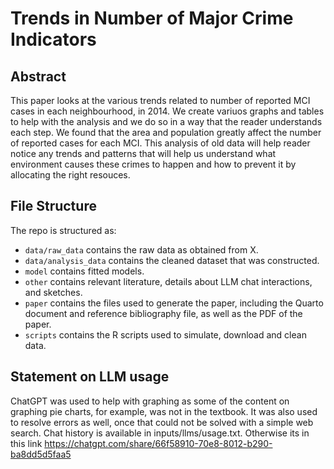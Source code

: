 # Trends in Number of  Major Crime Indicators

## Abstract

This paper looks at the various trends related to number of reported MCI cases in each neighbourhood, in 2014. We create variuos graphs and tables to help with the analysis and we do so in a way that the reader understands each step. We found that the area and population greatly affect the number of reported cases for each MCI. This analysis of old data will help reader notice any trends and patterns that will help us understand what environment causes these crimes to happen and how to prevent it by allocating the right resouces.


## File Structure

The repo is structured as:

-   `data/raw_data` contains the raw data as obtained from X.
-   `data/analysis_data` contains the cleaned dataset that was constructed.
-   `model` contains fitted models. 
-   `other` contains relevant literature, details about LLM chat interactions, and sketches.
-   `paper` contains the files used to generate the paper, including the Quarto document and reference bibliography file, as well as the PDF of the paper. 
-   `scripts` contains the R scripts used to simulate, download and clean data.


## Statement on LLM usage

ChatGPT was used to help with graphing as some of the content on graphing pie charts, for example, was not in the textbook. It was also used to resolve errors as well, once that could not be solved with a simple web search.  Chat history is available in inputs/llms/usage.txt. Otherwise its in this link https://chatgpt.com/share/66f58910-70e8-8012-b290-ba8dd5d5faa5

